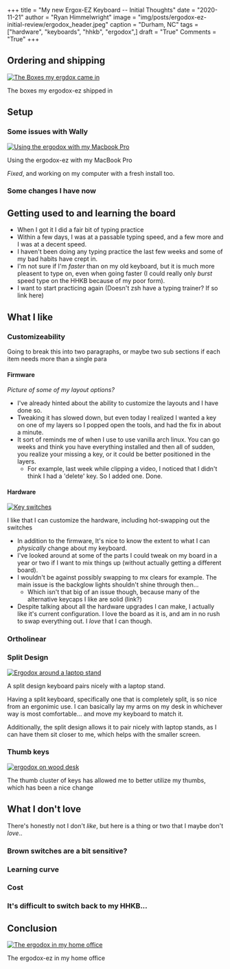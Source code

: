 +++
title   = "My new Ergox-EZ Keyboard -- Initial Thoughts"
date    = "2020-11-21"
author  = "Ryan Himmelwright"
image   = "img/posts/ergodox-ez-initial-review/ergodox_header.jpeg"
caption = "Durham, NC"
tags    = ["hardware", "keyboards", "hhkb", "ergodox",]
draft   = "True"
Comments = "True"
+++

## Ordering and shipping

<a href="../../img/posts/ergodox-ez-initial-review/both_boxes.jpeg"><img alt="The Boxes my ergdox came in" src="../../img/posts/ergodox-ez-initial-review/both_boxes.jpeg" style="max-width:
100%;"/></a>
<div class="caption">The boxes my ergodox-ez shipped in</div>

## Setup


### Some issues with Wally

<a href="../../img/posts/ergodox-ez-initial-review/ergodox_macbook.jpeg"><img alt="Using the ergodox with my Macbook Pro" src="../../img/posts/ergodox-ez-initial-review/ergodox_macbook.jpeg" style="max-width:
100%;"/></a>
<div class="caption">Using the ergodox-ez with my MacBook Pro</div>

*Fixed*, and working on my computer with a fresh install too.


### Some changes I have now



## Getting used to and learning the board

- When I got it I did a fair bit of typing practice
- Within a few days, I was at a passable typing speed, and a few more and I was
    at a decent speed.
- I haven't been doing any typing practice the last few weeks and some of my
    bad habits have crept in.
- I'm not sure if I'm *faster* than on my old keyboard, but it is much more
    pleasent to type on, even when going faster (I could really only *burst*
    speed type on the HHKB because of my poor form).
- I want to start practicing again (Doesn't zsh have a typing trainer? If so
    link here)

## What I like

### Customizeability
Going to break this into two paragraphs, or maybe two sub sections if each
item needs more than a single para

#### Firmware

*Picture of some of my layout options?*

- I've already hinted about the ability to customize the layouts and I have
    done so.
- Tweaking it has slowed down, but even today I realized I wanted a key on one
    of my layers so I popped open the tools, and had the fix in about a minute.
- It sort of reminds me of when I use to use vanilla arch linux. You can go
    weeks and think you have everything installed and then all of sudden, you
    realize your missing a key, or it could be better positioned in the layers.
    - For example, last week while clipping a video, I noticed that I didn't
        think I had a 'delete' key. So I added one. Done.

#### Hardware

<a href="../../img/posts/ergodox-ez-initial-review/key_switches.jpeg"><img alt="Key switches" src="../../img/posts/ergodox-ez-initial-review/key_switches.jpeg" style="max-width:
100%;"/></a>
<div class="caption">I like that I can customize the hardware, including
hot-swapping out the switches</div>

- In addition to the firmware, It's nice to know the extent to what I can
    *physically* change about my keyboard.
- I've looked around at some of the parts I could tweak on my board in a year
    or two if I want to mix things up (without actually getting a different
    board).
- I wouldn't be against possibly swapping to mx clears for example. The main
    issue is the backglow lights shouldn't shine through then...
    - Which isn't that big of an issue though, because many of the alternative
        keycaps I like are solid (link?)
- Despite talking about all the hardware upgrades I can make, I actually like
it's current configuration. I love the board as it is, and am in no rush to
swap everything out. I *love* that I can though.


### Ortholinear


### Split Design

<a href="../../img/posts/ergodox-ez-initial-review/laptop_stand.jpeg"><img alt="Ergodox around a laptop stand" src="../../img/posts/ergodox-ez-initial-review/laptop_stand.jpeg" style="max-width:
100%;"/></a>
<div class="caption">A split design keyboard pairs nicely with a laptop stand.</div>

Having a split keyboard, specifically one that is completely split, is so nice
from an ergonimic use. I can basically lay my arms on my desk in whichever way
is most comfortable... and move my keyboard to match it.

Additionally, the split design allows it to pair nicely with laptop stands, as
I can have them sit closer to me, which helps with the smaller screen.

### Thumb keys
<a href="../../img/posts/ergodox-ez-initial-review/ergodox_wood.jpeg"><img alt="ergodox on wood desk" src="../../img/posts/ergodox-ez-initial-review/ergodox_wood.jpeg" style="max-width:
100%;"/></a>
<div class="caption">The thumb cluster of keys has allowed me to better utilize my thumbs, which has been a nice change</div>


## What I don't love
There's honestly not I don't *like*, but here is a thing or two that I maybe
don't *love*..

### Brown switches are a bit sensitive?


### Learning curve


### Cost


### It's difficult to switch back to my HHKB...

## Conclusion

<a href="../../img/posts/ergodox-ez-initial-review/ergodox_office.jpeg"><img alt="The ergodox in my home office" src="../../img/posts/ergodox-ez-initial-review/ergodox_office.jpeg" style="max-width:
100%;"/></a>
<div class="caption">The ergodox-ez in my home office</div>

